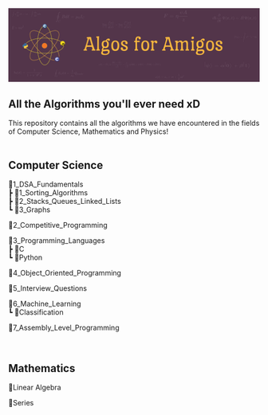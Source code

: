 <img src="./algos_for_amigos_logo.png" alt="Amigos Banner">

## All the Algorithms you'll ever need xD

This repository contains all the algorithms we have encountered in the fields of Computer Science, Mathematics and Physics!
<br><br>

## Computer Science

📂1_DSA_Fundamentals<br>
  ┣ 📂1_Sorting_Algorithms<br>
  ┣ 📂2_Stacks_Queues_Linked_Lists<br>
  ┗ 📂3_Graphs<br>

📂2_Competitive_Programming<br>
 
📂3_Programming_Languages<br>
  ┣ 📂C<br>
  ┗ 📂Python<br>

📂4_Object_Oriented_Programming<br>

📂5_Interview_Questions<br>
   
📂6_Machine_Learning<br>
   ┗ 📂Classification<br>

📂7_Assembly_Level_Programming<br>

<br>

## Mathematics

📂Linear Algebra<br>

📂Series<br>

<br>


<!--
## Physics
Work in Progress..

To Generate the tree, install file-tree-generator extension,
right click on folder, and click on Generate To Tree
-->




<!--
```bash
├── app
│   ├── css
│   │   ├── **/*.css
│   ├── favicon.ico
│   ├── images
│   ├── index.html
│   ├── js
│   │   ├── **/*.js
│   └── partials/template
├── dist (or build)
├── node_modules
├── bower_components (if using bower)
├── test
├── Gruntfile.js/gulpfile.js
├── README.md
├── package.json
├── bower.json (if using bower)
└── .gitignore
```
 ???? -->
